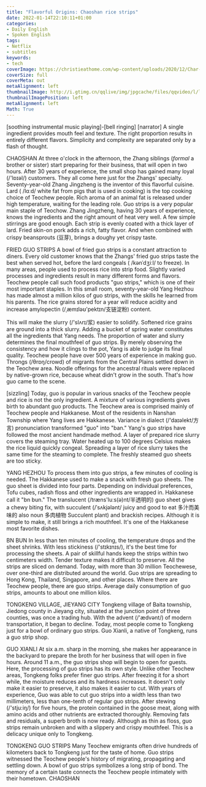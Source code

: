 ```yaml
---
title: "Flavorful Origins: Chaoshan rice strips"
date: 2022-01-14T22:10:11+01:00
categories:
- Daily English
- Spoken English
tags:
- Netflix
- subtitles
keywords:
- tech
coverImage: https://christieathome.com/wp-content/uploads/2020/12/Char-Kway-Teow-28-scaled.jpg
coverSize: full
coverMeta: out
metaAlignment: left
thumbnailImage: http://i.gtimg.cn/qqlive/img/jpgcache/files/qqvideo/l/lvzbx6z9izxv832.jpg
thumbnailImagePosition: left
metaAlignment: left
Math: True
---
```


<!--more-->
[soothing instrumental music playing]-[bell ringing]
[narrator] A single ingredient provides mouth feel and texture.
The right proportion results in entirely different flavors.
Simplicity and complexity are separated only by a flash of thought.

CHAOSHAN
At three o'clock in the afternoon, the Zhang siblings (*formal* a brother or sister) start preparing for their business, that will open in two hours.
After 30 years of experience, the small shop has gained many loyal (/'lɒɪəl/) customers.
They all come here just for the Zhangs' specialty.
Seventy-year-old Zhang Jingzheng is the inventor of this flavorful cuisine.
Lard ( /lɑːd/ white fat from pigs that is used in cooking) is the top cooking choice of Teochew people.
Rich aroma of an animal fat is released under high temperature, waiting for the leading role.
Guo strips is a very popular main staple of Teochow.
Zhang Jingzheng, having 30 years of experience, knows the ingredients and the right amount of heat very well.
A few simple stirrings are good enough.
Each strip is evenly coated with a thick layer of lard.
Fried skin-on pork adds a rich, fatty flavor.
And when combined with crispy beansprouts (豆芽), brings a doughy yet crispy taste.

FRIED GUO STRIPS
A bowl of fried guo strips is a constant attraction to diners.
Every old customer knows that the Zhangs' fried guo strips taste the best when served hot, before the lard congeals ( /kənˈdʒiːl/ to freeze).
In many areas, people used to process rice into strip food.
Slightly varied processes and ingredients result in many different forms and flavors.
Teochew people call such food products "guo strips," which is one of their most important staples.
In this small room, seventy-year-old Yang Hezhou has made almost a million kilos of guo strips, with the skills he learned from his parents.
The rice grains stored for a year will reduce acidity and increase amylopectin (/ˌæmɪləʊ'pektɪn/支链淀粉) content.

This will make the slurry (/'slʌrɪ/浆) easier to solidify. Softened rice grains are ground into a thick slurry.
Adding a bucket of spring water constitutes all the ingredients that Yang needs.
The proportion of water and slurry determines the final mouthfeel of guo strips.
By merely observing the consistency and how it clings to the pot, Yang is able to judge its final quality.
Teochew people have over 500 years of experience in making guo.
Throngs (/θrɒŋ/crowd) of migrants from the Central Plains settled down in the Teochew area.
Noodle offerings for the ancestral rituals were replaced by native-grown rice, because wheat didn't grow in the south.
That's how guo came to the scene.

[sizzling]
Today, guo is popular in various snacks of the Teochew people and rice is not the only ingredient.
A mixture of various ingredients gives birth to abundant guo products.
The Teochew area is comprised mainly of Teochew people and Hakkanese.
Most of the residents in Nanshan Township where Yang lives are Hakkanese.
Variance in dialect (/'daɪəlekt/方言) pronunciation transformed "guo" into "ban."
Yang's guo strips have followed the most ancient handmade method.
A layer of prepared rice slurry covers the steaming tray.
Water heated up to 100 degrees Celsius makes the rice liquid quickly congeal.
Spreading a layer of rice slurry takes the same time for the steaming to complete.
The freshly steamed guo sheets are too sticky.

YANG HEZHOU
To process them into guo strips, a few minutes of cooling is needed.
The Hakkanese used to make a snack with fresh guo sheets.
The guo sheet is divided into four parts.
Depending on individual preferences, Tofu cubes, radish floss and other ingredients are wrapped in.
Hakkanese call it "bn bun."
The translucent (/træns'luːs(ə)nt/半透明的) guo sheet gives a chewy biting fix, with succulent (/ˈsʌkjələnt/ juicy and good to eat 多汁而美味的 also noun 多肉植物 Succulent plant) and brackish recipes.
Although it is simple to make, it still brings a rich mouthfeel.
It's one of the Hakkanese most favorite dishes.

BN BUN
In less than ten minutes of cooling, the temperature drops and the sheet shrinks.
With less stickiness (/'stɪkɪnɪs/), it's the best time for processing the sheets.
A pair of skillful hands keep the strips within two centimeters width.
Tender texture makes it difficult to preserve.
All the strips are sliced on demand.
Today, with more than 30 million Teochewese, over one-third are distributed around the world.
Guo strips are spreading to Hong Kong, Thailand, Singapore, and other places.
Where there are Teochew people, there are guo strips.
Average daily consumption of guo strips, amounts to about one million kilos.

TONGKENG VILLAGE, JIEYANG CITY
Tongkeng village of Baita township, Jiedong county in Jieyang city, situated at the junction point of three counties, was once a trading hub.
With the advent (/'ædvənt/) of modern transportation, it began to decline.
Today, most people come to Tongkeng just for a bowl of ordinary guo strips.
Guo Xianli, a native of Tongkeng, runs a guo strip shop.

GUO XIANLI
At six a.m. sharp in the morning, she makes her appearance in the backyard to prepare the broth for her business that will open in five hours.
Around 11 a.m., the guo strips shop will begin to open for guests.
Here, the processing of guo strips has its own style.
Unlike other Teochew areas, Tongkeng folks prefer finer guo strips.
After freezing it for a short while, the moisture reduces and its hardness increases.
It doesn't only make it easier to preserve, it also makes it easier to cut.
With years of experience, Guo was able to cut guo strips into a width less than two millimeters, less than one-tenth of regular guo strips.
After stewing (/'stju:iŋ/) for five hours, the protein contained in the goose meat, along with amino acids and other nutrients are extracted thoroughly.
Removing fats and residuals, a superb broth is now ready.
Although as thin as floss, guo strips remain unbroken and with a slippery and crispy mouthfeel.
This is a delicacy unique only to Tongkeng.

TONGKENG GUO STRIPS
Many Teochew emigrants often drive hundreds of kilometers back to Tongkeng just for the taste of home.
Guo strips witnessed the Teochew people's history of migrating, propagating and settling down.
A bowl of guo strips symbolizes a long strip of bond.
The memory of a certain taste connects the Teochew people intimately with their hometown.
CHAOSHAN
